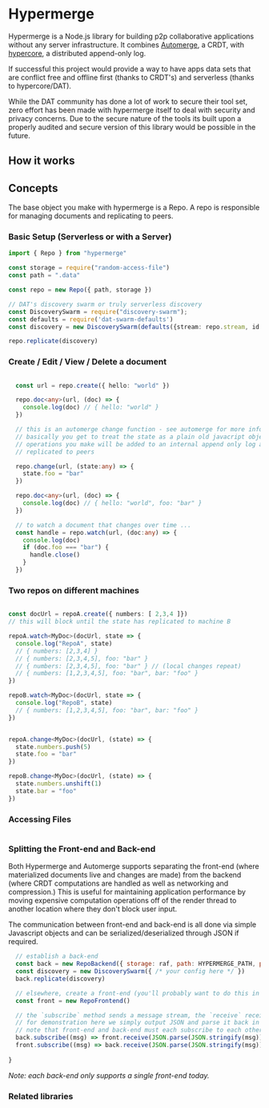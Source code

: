 # Hypermerge

Hypermerge is a Node.js library for building p2p collaborative applications
without any server infrastructure. It combines [Automerge][automerge], a CRDT,
with [hypercore][hypercore], a distributed append-only log.


If successful this project would provide a way to have apps data sets that are
conflict free and offline first (thanks to CRDT's) and serverless (thanks to
hypercore/DAT).

While the DAT community has done a lot of work to secure their tool set, zero
effort has been made with hypermerge itself to deal with security and privacy
concerns.  Due to the secure nature of the tools its built upon a properly
audited and secure version of this library would be possible in the future.

## How it works

## Concepts

The base object you make with hypermerge is a Repo.  A repo is responsible for
managing documents and replicating to peers.

### Basic Setup (Serverless or with a Server)

```ts
import { Repo } from "hypermerge"

const storage = require("random-access-file")
const path = ".data"

const repo = new Repo({ path, storage })

// DAT's discovery swarm or truly serverless discovery
const DiscoverySwarm = require("discovery-swarm");
const defaults = require('dat-swarm-defaults')
const discovery = new DiscoverySwarm(defaults({stream: repo.stream, id: repo.id }));

repo.replicate(discovery)
```

### Create / Edit / View / Delete a document

```ts

  const url = repo.create({ hello: "world" })

  repo.doc<any>(url, (doc) => {
    console.log(doc) // { hello: "world" }
  })

  // this is an automerge change function - see automerge for more info
  // basically you get to treat the state as a plain old javacript object
  // operations you make will be added to an internal append only log and
  // replicated to peers

  repo.change(url, (state:any) => {
    state.foo = "bar"
  })

  repo.doc<any>(url, (doc) => {
    console.log(doc) // { hello: "world", foo: "bar" }
  })

  // to watch a document that changes over time ...
  const handle = repo.watch(url, (doc:any) => {
    console.log(doc)
    if (doc.foo === "bar") {
      handle.close()
    }
  })
```

### Two repos on different machines

```ts

const docUrl = repoA.create({ numbers: [ 2,3,4 ]})
// this will block until the state has replicated to machine B

repoA.watch<MyDoc>(docUrl, state => {
  console.log("RepoA", state)
  // { numbers: [2,3,4] } 
  // { numbers: [2,3,4,5], foo: "bar" }
  // { numbers: [2,3,4,5], foo: "bar" } // (local changes repeat)
  // { numbers: [1,2,3,4,5], foo: "bar", bar: "foo" }
})

repoB.watch<MyDoc>(docUrl, state => {
  console.log("RepoB", state)
  // { numbers: [1,2,3,4,5], foo: "bar", bar: "foo" }
})


repoA.change<MyDoc>(docUrl, (state) => {
  state.numbers.push(5)
  state.foo = "bar"
})

repoB.change<MyDoc>(docUrl, (state) => {
  state.numbers.unshift(1)
  state.bar = "foo"
})

```

### Accessing Files

```ts
```


### Splitting the Front-end and Back-end

Both Hypermerge and Automerge supports separating the front-end (where materialized documents live and changes are made) from the backend (where CRDT computations are handled as well as networking and compression.) This is useful for maintaining application performance by moving expensive computation operations off of the render thread to another location where they don't block user input.

The communication between front-end and back-end is all done via simple Javascript objects and can be serialized/deserialized through JSON if required. 

```js
  // establish a back-end
  const back = new RepoBackend({ storage: raf, path: HYPERMERGE_PATH, port: 0 })
  const discovery = new DiscoverySwarm({ /* your config here */ })
  back.replicate(discovery)

  // elsewhere, create a front-end (you'll probably want to do this in different threads)
  const front = new RepoFrontend()

  // the `subscribe` method sends a message stream, the `receive` receives it
  // for demonstration here we simply output JSON and parse it back in the same location
  // note that front-end and back-end must each subscribe to each other's streams
  back.subscribe((msg) => front.receive(JSON.parse(JSON.stringify(msg))))
  front.subscribe((msg) => back.receive(JSON.parse(JSON.stringify(msg))))
  
}
```

*Note: each back-end only supports a single front-end today.*


### Related libraries

[automerge]: https://github.com/automerge/automerge
[hypercore]: https://github.com/mafintosh/hypercore
